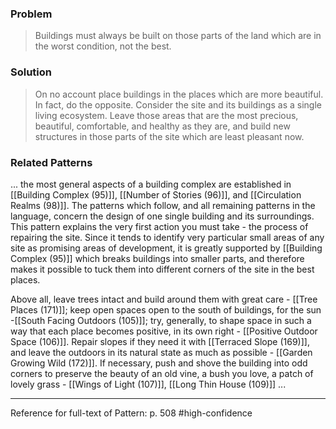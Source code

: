 ### Problem
>Buildings must always be built on those parts of the land which are in the worst condition, not the best.

### Solution
>On no account place buildings in the places which are more beautiful. In fact, do the opposite. Consider the site and its buildings as a single living ecosystem. Leave those areas that are the most precious, beautiful, comfortable, and healthy as they are, and build new structures in those parts of the site which are least pleasant now.

### Related Patterns
... the most general aspects of a building complex are established in [[Building Complex (95)]], [[Number of Stories (96)]], and [[Circulation Realms (98)]]. The patterns which follow, and all remaining patterns in the language, concern the design of one single building and its surroundings. This pattern explains the very first action you must take - the process of repairing the site. Since it tends to identify very particular small areas of any site as promising areas of development, it is greatly supported by [[Building Complex (95)]] which breaks buildings into smaller parts, and therefore makes it possible to tuck them into different corners of the site in the best places.

Above all, leave trees intact and build around them with great care - [[Tree Places (171)]]; keep open spaces open to the south of buildings, for the sun -[[South Facing Outdoors (105)]]; try, generally, to shape space in such a way that each place becomes positive, in its own right - [[Positive Outdoor Space (106)]]. Repair slopes if they need it with [[Terraced Slope (169)]], and leave the outdoors in its natural state as much as possible - [[Garden Growing Wild (172)]]. If necessary, push and shove the building into odd corners to preserve the beauty of an old vine, a bush you love, a patch of lovely grass - [[Wings of Light (107)]], [[Long Thin House (109)]] ...

---
Reference for full-text of Pattern: p. 508 #high-confidence 